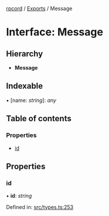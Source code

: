 [rpcord](../README.md) / [Exports](../modules.md) / Message

# Interface: Message

## Hierarchy

* **Message**

## Indexable

▪ [name: *string*]: *any*

## Table of contents

### Properties

- [id](message.md#id)

## Properties

### id

• **id**: *string*

Defined in: [src/types.ts:253](https://github.com/DjDeveloperr/RPCord/blob/308e2e6/src/types.ts#L253)
